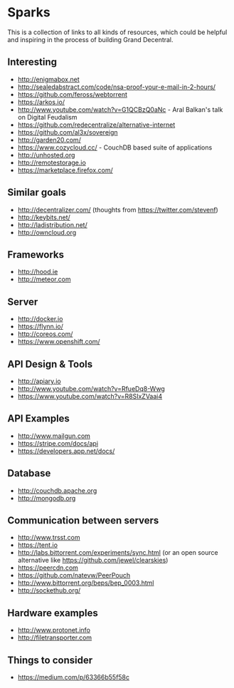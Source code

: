 # Sparks

This is a collection of links to all kinds of resources, which could be helpful
and inspiring in the process of building Grand Decentral.


## Interesting

- http://enigmabox.net
- http://sealedabstract.com/code/nsa-proof-your-e-mail-in-2-hours/
- https://github.com/feross/webtorrent
- https://arkos.io/
- http://www.youtube.com/watch?v=G1QCBzQ0aNc - Aral Balkan's talk on Digital Feudalism
- https://github.com/redecentralize/alternative-internet
- https://github.com/al3x/sovereign
- http://garden20.com/
- https://www.cozycloud.cc/ - CouchDB based suite of applications
- http://unhosted.org
- http://remotestorage.io
- https://marketplace.firefox.com/


## Similar goals

- http://decentralizer.com/ (thoughts from https://twitter.com/stevenf)
- http://keybits.net/
- http://ladistribution.net/
- http://owncloud.org


## Frameworks

- http://hood.ie
- http://meteor.com


## Server

- http://docker.io
- https://flynn.io/
- http://coreos.com/
- https://www.openshift.com/


## API Design & Tools
- http://apiary.io
- http://www.youtube.com/watch?v=RfueDq8-Wwg
- https://www.youtube.com/watch?v=R8SIxZVaai4


## API Examples

- http://www.mailgun.com
- https://stripe.com/docs/api
- https://developers.app.net/docs/


## Database

- http://couchdb.apache.org
- http://mongodb.org


## Communication between servers

- http://www.trsst.com
- https://tent.io
- http://labs.bittorrent.com/experiments/sync.html (or an open source alternative like https://github.com/jewel/clearskies)
- https://peercdn.com
- https://github.com/natevw/PeerPouch
- http://www.bittorrent.org/beps/bep_0003.html
- http://sockethub.org/


## Hardware examples

- http://www.protonet.info
- http://filetransporter.com

## Things to consider
- https://medium.com/p/63366b55f58c
